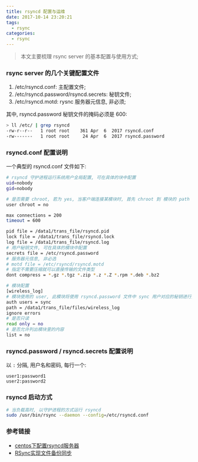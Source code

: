 ```yaml
---
title: rsyncd 配置与运维
date: 2017-10-14 23:20:21
tags:
  - rsync
categories:
  - rsync
---
```


> 本文主要梳理 rsync server 的基本配置与使用方式;

<!--more-->

### **rsync server 的几个关键配置文件**
1. /etc/rsyncd.conf: 主配置文件;
2. /etc/rsyncd.password/rsyncd.secrets: 秘钥文件;
3. /etc/rsyncd.motd: rysnc 服务器元信息, 非必须;

其中, rsyncd.password 秘钥文件的掩码必须是 600:
``` bash
> ll /etc/ | grep rsyncd
-rw-r--r--   1 root root    361 Apr  6  2017 rsyncd.conf
-rw-------   1 root root     24 Apr  6  2017 rsyncd.password
```

### **rsyncd.conf 配置说明**
一个典型的 rsyncd.conf 文件如下:
``` bash
# rsyncd 守护进程运行系统用户全局配置, 可在具体的块中配置
uid=nobody
gid=nobody

# 是否需要 chroot, 若为 yes, 当客户端连接某模块时, 首先 chroot 到 模块的 path 目录下
user chroot = no

max connections = 200
timeout = 600

pid file = /data1/trans_file/rsyncd.pid
lock file = /data1/trans_file/rsyncd.lock
log file = /data1/trans_file/rsyncd.log
# 用户秘钥文件, 可在具体的模块中配置
secrets file = /etc/rsyncd.password
# 服务器元信息, 非必选
# motd file = /etc/rsyncd/rsyncd.motd
# 指定不需要压缩就可以直接传输的文件类型
dont compress = *.gz *.tgz *.zip *.z *.Z *.rpm *.deb *.bz2

# 模块配置
[wireless_log]
# 模块使用的 user, 此模块将使用 rsyncd.password 文件中 sync 用户对应的秘钥进行文件传输
auth users = sync
path = /data1/trans_file/files/wireless_log
ignore errors
# 是否只读
read only = no
# 是否允许列出模块里的内容
list = no
```

### **rsyncd.password / rsyncd.secrets 配置说明**
以 `:` 分隔, 用户名和密码, 每行一个:
```
user1:password1
user2:password2
```

### **rsyncd 启动方式**
``` bash
# 当负载高时, 以守护进程的方式运行 rsyncd
sudo /usr/bin/rsync --daemon --config=/etc/rsyncd.conf
```

### **参考链接**
- [centos下配置rsyncd服务器](https://segmentfault.com/a/1190000000444614)
- [RSync实现文件备份同步](http://www.cnblogs.com/itech/archive/2009/08/10/1542945.html)

